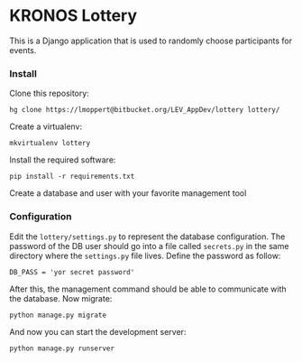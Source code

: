 # KRONOS Lottery #

This is a Django application that is used to randomly choose participants for events.

### Install ###

Clone this repository:

    hg clone https://lmoppert@bitbucket.org/LEV_AppDev/lottery lottery/

Create a virtualenv:

    mkvirtualenv lottery

Install the required software:

    pip install -r requirements.txt
    
Create a database and user with your favorite management tool

### Configuration ###
Edit the `lottery/settings.py` to represent the database configuration. The password of the DB 
user should go into a file called `secrets.py` in the same directory where the `settings.py` file 
lives. Define the password as follow:

    DB_PASS = 'yor secret password'

After this, the management command should be able to communicate with the database. Now migrate:

    python manage.py migrate

And now you can start the development server:

    python manage.py runserver